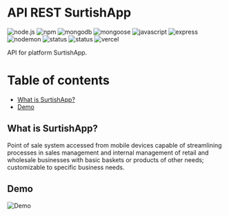 # API REST SurtishApp

![node.js](https://img.shields.io/badge/NodeJS-v12.16.1-339933?logo=node.js&logoColor=white)
![npm](https://img.shields.io/badge/npm-v6.13.4-CB3837?logo=NPM&logoColor=white)
![mongodb](https://img.shields.io/badge/MongoDB-Atlas-47A248?logo=mongodb&logoColor=white)
![mongoose](https://img.shields.io/badge/mongoose-OM-47A248?logo=mongodb&logoColor=white)
![javascript](https://img.shields.io/badge/Standard-JS-F7DF1E?logo=javascript&logoColor=white)
![express](https://img.shields.io/badge/Express-Framework-47A248?logo=javascript&logoColor=white)
![nodemon](https://img.shields.io/badge/nodemon-dev-76D04B?logo=nodemon&logoColor=white)
![status](https://img.shields.io/badge/status-development-990000?logo=javascript&logoColor=white)
![status](https://img.shields.io/badge/JWT-authentication-000000?logo=JSON-Web-Tokens&logoColor=white)
![vercel](https://img.shields.io/badge/Vercel-deploy-000000?logo=vercel&logoColor=white)

API for platform SurtishApp.

# Table of contents

- [What is SurtishApp?](#what-is-surtiapp)
- [Demo](#demo)

## What is SurtishApp?

Point of sale system accessed from mobile devices capable of streamlining processes in sales management and internal management of retail and wholesale businesses with basic baskets or products of other needs; customizable to specific business needs.

## Demo

![Demo](media/surtishapp.gif)


